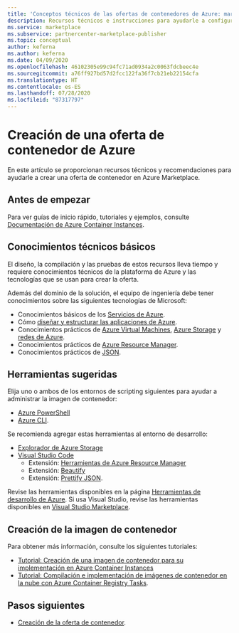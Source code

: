 ```yaml
---
title: 'Conceptos técnicos de las ofertas de contenedores de Azure: marketplace comercial de Microsoft'
description: Recursos técnicos e instrucciones para ayudarle a configurar una oferta de contenedor en Azure Marketplace.
ms.service: marketplace
ms.subservice: partnercenter-marketplace-publisher
ms.topic: conceptual
author: keferna
ms.author: keferna
ms.date: 04/09/2020
ms.openlocfilehash: 46102305e99c94fc71ad0934a2c0063fdcbeec4e
ms.sourcegitcommit: a76ff927bd57d2fcc122fa36f7cb21eb22154cfa
ms.translationtype: HT
ms.contentlocale: es-ES
ms.lasthandoff: 07/28/2020
ms.locfileid: "87317797"
---
```

# <a name="create-an-azure-container-offer"></a>Creación de una oferta de contenedor de Azure

En este artículo se proporcionan recursos técnicos y recomendaciones para ayudarle a crear una oferta de contenedor en Azure Marketplace.

## <a name="before-you-begin"></a>Antes de empezar

Para ver guías de inicio rápido, tutoriales y ejemplos, consulte [Documentación de Azure Container Instances](../../container-instances/index.yml).

## <a name="fundamental-technical-knowledge"></a>Conocimientos técnicos básicos

El diseño, la compilación y las pruebas de estos recursos lleva tiempo y requiere conocimientos técnicos de la plataforma de Azure y las tecnologías que se usan para crear la oferta.

Además del dominio de la solución, el equipo de ingeniería debe tener conocimientos sobre las siguientes tecnologías de Microsoft:

- Conocimientos básicos de los [Servicios de Azure](https://azure.microsoft.com/services/).
- Cómo [diseñar y estructurar las aplicaciones de Azure](https://azure.microsoft.com/solutions/architecture/).
- Conocimientos prácticos de [Azure Virtual Machines](https://azure.microsoft.com/services/virtual-machines/), [Azure Storage](https://azure.microsoft.com/services/?filter=storage) y [redes de Azure](https://azure.microsoft.com/services/?filter=networking).
- Conocimientos prácticos de [Azure Resource Manager](https://azure.microsoft.com/features/resource-manager/).
- Conocimientos prácticos de [JSON](https://www.json.org/).

## <a name="suggested-tools"></a>Herramientas sugeridas

Elija uno o ambos de los entornos de scripting siguientes para ayudar a administrar la imagen de contenedor:

- [Azure PowerShell](https://docs.microsoft.com/powershell/azure/?view=azps-3.7.0&viewFallbackFrom=azps-3.6.1)
- [Azure CLI](https://docs.microsoft.com/cli/azure/?view=azure-cli-latest).

Se recomienda agregar estas herramientas al entorno de desarrollo:

- [Explorador de Azure Storage](../../vs-azure-tools-storage-manage-with-storage-explorer.md?tabs=windows)
- [Visual Studio Code](https://code.visualstudio.com/)
  - Extensión: [Herramientas de Azure Resource Manager](https://marketplace.visualstudio.com/items?itemName=msazurermtools.azurerm-vscode-tools)
  - Extensión: [Beautify](https://marketplace.visualstudio.com/items?itemName=HookyQR.beautify)
  - Extensión: [Prettify JSON](https://marketplace.visualstudio.com/items?itemName=mohsen1.prettify-json).

Revise las herramientas disponibles en la página [Herramientas de desarrollo de Azure](https://azure.microsoft.com/). Si usa Visual Studio, revise las herramientas disponibles en [Visual Studio Marketplace](https://marketplace.visualstudio.com/).

## <a name="create-the-container-image"></a>Creación de la imagen de contenedor

Para obtener más información, consulte los siguientes tutoriales:

- [Tutorial: Creación de una imagen de contenedor para su implementación en Azure Container Instances](../../container-instances/container-instances-tutorial-prepare-app.md)
- [Tutorial: Compilación e implementación de imágenes de contenedor en la nube con Azure Container Registry Tasks](../../container-registry/container-registry-tutorial-quick-task.md).

## <a name="next-steps"></a>Pasos siguientes

- [Creación de la oferta de contenedor](create-azure-container-offer.md).
